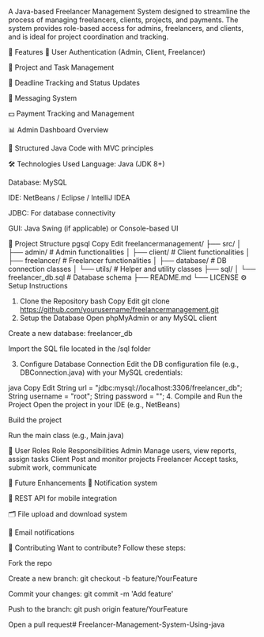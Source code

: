 A Java-based Freelancer Management System designed to streamline the process of managing freelancers, clients, projects, and payments. The system provides role-based access for admins, freelancers, and clients, and is ideal for project coordination and tracking.

🚀 Features
👤 User Authentication (Admin, Client, Freelancer)

📁 Project and Task Management

📅 Deadline Tracking and Status Updates

💬 Messaging System

💵 Payment Tracking and Management

📊 Admin Dashboard Overview

📂 Structured Java Code with MVC principles

🛠️ Technologies Used
Language: Java (JDK 8+)

Database: MySQL

IDE: NetBeans / Eclipse / IntelliJ IDEA

JDBC: For database connectivity

GUI: Java Swing (if applicable) or Console-based UI

📁 Project Structure
pgsql
Copy
Edit
freelancermanagement/
├── src/
│   ├── admin/              # Admin functionalities
│   ├── client/             # Client functionalities
│   ├── freelancer/         # Freelancer functionalities
│   ├── database/           # DB connection classes
│   └── utils/              # Helper and utility classes
├── sql/
│   └── freelancer_db.sql   # Database schema
├── README.md
└── LICENSE
⚙️ Setup Instructions
1. Clone the Repository
bash
Copy
Edit
git clone https://github.com/yourusername/freelancermanagement.git
2. Setup the Database
Open phpMyAdmin or any MySQL client

Create a new database: freelancer_db

Import the SQL file located in the /sql folder

3. Configure Database Connection
Edit the DB configuration file (e.g., DBConnection.java) with your MySQL credentials:

java
Copy
Edit
String url = "jdbc:mysql://localhost:3306/freelancer_db";
String username = "root";
String password = "";
4. Compile and Run the Project
Open the project in your IDE (e.g., NetBeans)

Build the project

Run the main class (e.g., Main.java)

👤 User Roles
Role	Responsibilities
Admin	Manage users, view reports, assign tasks
Client	Post and monitor projects
Freelancer	Accept tasks, submit work, communicate

📌 Future Enhancements
🔔 Notification system

📱 REST API for mobile integration

🗂️ File upload and download system

📧 Email notifications

🙌 Contributing
Want to contribute? Follow these steps:

Fork the repo

Create a new branch: git checkout -b feature/YourFeature

Commit your changes: git commit -m 'Add feature'

Push to the branch: git push origin feature/YourFeature

Open a pull request# Freelancer-Management-System-Using-java
